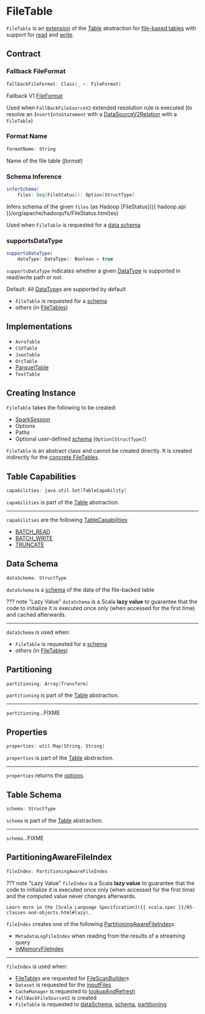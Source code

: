 # FileTable

`FileTable` is an [extension](#contract) of the [Table](../connector/Table.md) abstraction for [file-based tables](#implementations) with support for [read](../connector/SupportsRead.md) and [write](../connector/SupportsWrite.md).

## Contract

### <span id="fallbackFileFormat"> Fallback FileFormat

```scala
fallbackFileFormat: Class[_ <: FileFormat]
```

Fallback V1 [FileFormat](FileFormat.md)

Used when `FallBackFileSourceV2` extended resolution rule is executed (to resolve an `InsertIntoStatement` with a [DataSourceV2Relation](../logical-operators/DataSourceV2Relation.md) with a `FileTable`)

### <span id="formatName"> Format Name

```scala
formatName: String
```

Name of the file table (_format_)

### <span id="inferSchema"> Schema Inference

```scala
inferSchema(
    files: Seq[FileStatus]): Option[StructType]
```

Infers schema of the given `files` (as Hadoop [FileStatus]({{ hadoop.api }}/org/apache/hadoop/fs/FileStatus.html)es)

Used when `FileTable` is requested for a [data schema](#dataSchema)

### <span id="supportsDataType"> supportsDataType

```scala
supportsDataType(
    dataType: DataType): Boolean = true
```

`supportsDataType` indicates whether a given [DataType](../types/DataType.md) is supported in read/write path or not.

Default: All [DataType](../types/DataType.md)s are supported by default

* `FileTable` is requested for a [schema](#schema)
* _others_ (in [FileTables](#implementations))

## Implementations

* `AvroTable`
* `CSVTable`
* `JsonTable`
* `OrcTable`
* [ParquetTable](parquet/ParquetTable.md)
* `TextTable`

## Creating Instance

`FileTable` takes the following to be created:

* <span id="sparkSession"> [SparkSession](../SparkSession.md)
* <span id="options"> Options
* <span id="paths"> Paths
* <span id="userSpecifiedSchema"> Optional user-defined [schema](../types/StructType.md) (`Option[StructType]`)

`FileTable` is an abstract class and cannot be created directly. It is created indirectly for the [concrete FileTables](#implementations).

## <span id="capabilities"> Table Capabilities

```scala
capabilities: java.util.Set[TableCapability]
```

`capabilities` is part of the [Table](../connector/Table.md#capabilities) abstraction.

---

`capabilities` are the following [TableCapabilities](../connector/TableCapability.md):

* [BATCH_READ](../connector/TableCapability.md#BATCH_READ)
* [BATCH_WRITE](../connector/TableCapability.md#BATCH_WRITE)
* [TRUNCATE](../connector/TableCapability.md#TRUNCATE)

## <span id="dataSchema"> Data Schema

```scala
dataSchema: StructType
```

`dataSchema` is a [schema](../types/StructType.md) of the data of the file-backed table

??? note "Lazy Value"
    `dataSchema` is a Scala **lazy value** to guarantee that the code to initialize it is executed once only (when accessed for the first time) and cached afterwards.

---

`dataSchema` is used when:

* `FileTable` is requested for a [schema](#schema)
* _others_ (in [FileTables](#implementations))

## <span id="partitioning"> Partitioning

```scala
partitioning: Array[Transform]
```

`partitioning` is part of the [Table](../connector/Table.md#partitioning) abstraction.

---

`partitioning`...FIXME

## <span id="properties"> Properties

```scala
properties: util.Map[String, String]
```

`properties` is part of the [Table](../connector/Table.md#properties) abstraction.

---

`properties` returns the [options](#options).

## <span id="schema"> Table Schema

```scala
schema: StructType
```

`schema` is part of the [Table](../connector/Table.md#schema) abstraction.

---

`schema`...FIXME

## <span id="fileIndex"> PartitioningAwareFileIndex

```scala
fileIndex: PartitioningAwareFileIndex
```

??? note "Lazy Value"
    `fileIndex` is a Scala **lazy value** to guarantee that the code to initialize it is executed once only (when accessed for the first time) and the computed value never changes afterwards.

    Learn more in the [Scala Language Specification]({{ scala.spec }}/05-classes-and-objects.html#lazy).

`fileIndex` creates one of the following [PartitioningAwareFileIndex](PartitioningAwareFileIndex.md)s:

* `MetadataLogFileIndex` when reading from the results of a streaming query
* [InMemoryFileIndex](InMemoryFileIndex.md)

---

`fileIndex` is used when:

* [FileTable](FileTable.md#implementations)s are requested for [FileScanBuilder](FileScanBuilder.md#fileIndex)s
* `Dataset` is requested for the [inputFiles](../Dataset.md#inputFiles)
* `CacheManager` is requested to [lookupAndRefresh](../CacheManager.md#lookupAndRefresh)
* `FallBackFileSourceV2` is created
* `FileTable` is requested to [dataSchema](#dataSchema), [schema](#schema), [partitioning](#partitioning)
